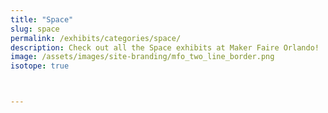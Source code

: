```yaml
---
title: "Space"
slug: space
permalink: /exhibits/categories/space/
description: Check out all the Space exhibits at Maker Faire Orlando!
image: /assets/images/site-branding/mfo_two_line_border.png
isotope: true



---
```

